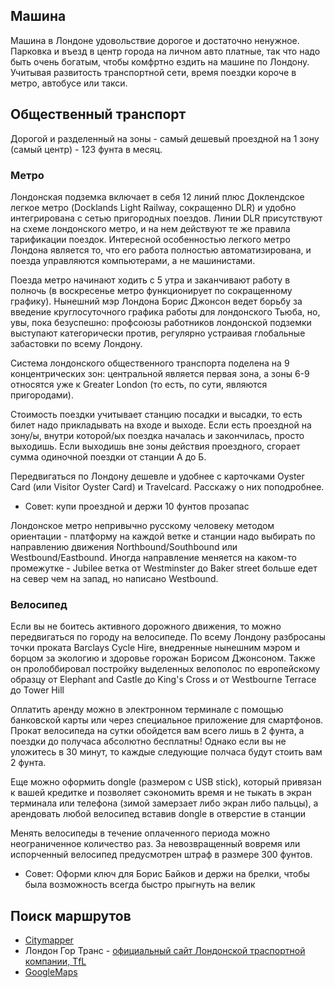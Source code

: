 
## Машина

Машина в Лондоне удовольствие дорогое и достаточно ненужное. Парковка и въезд в центр города на личном авто платные, так что надо быть очень богатым, чтобы комфртно ездить на машине по Лондону. Учитывая развитость транспортной сети, время поездки короче в метро, автобусе или такси. 


## Общественный транспорт

Дорогой и разделенный на зоны - самый дешевый проездной на 1 зону (самый центр) - 123 фунта в месяц. 

### Метро

Лондонская подземка включает в себя 12 линий плюс Доклендское легкое метро (Docklands Light Railway, сокращенно DLR) и удобно интегрирована с сетью пригородных поездов. Линии DLR присутствуют на схеме лондонского метро, и на нем действуют те же правила тарификации поездок. Интересной особенностью легкого метро Лондона является то, что его работа полностью автоматизирована, и поезда управляются компьютерами, а не машинистами.

Поезда метро начинают ходить с 5 утра и заканчивают работу в полночь (в воскресенье метро функционирует по сокращенному графику). Нынешний мэр Лондона Борис Джонсон ведет борьбу за введение круглосуточного графика работы для лондонского Тьюба, но, увы, пока безуспешно: профсоюзы работников лондонской подземки выступают категорически против, регулярно устраивая глобальные забастовки по всему Лондону.

Система лондонского общественного транспорта поделена на 9 концентрических зон: центральной является первая зона, а зоны 6-9 относятся уже к Greater London (то есть, по сути, являются пригородами). 

Стоимость поездки учитывает станцию посадки и высадки, то есть билет надо прикладывать на входе и выходе. Если есть проездной на зону/ы, внутри которой/ых поездка началась и закончилась, просто выходишь. Если выходишь вне зоны действия проездного, сгорает сумма одиночной поездки от станции А до Б. 

Передвигаться по Лондону дешевле и удобнее с карточками Oyster Card (или Visitor Oyster Card) и Travelcard. Расскажу о них поподробнее. 


* Совет: купи проездной и держи 10 фунтов прозапас

Лондонское метро непривычно русскому человеку методом ориентации - платформу на каждой ветке и станции надо выбирать по направлению движения Northbound/Southbound или Westbound/Eastbound. Иногда направление меняется на каком-то промежутке - Jubilee ветка от Westminster до Baker street больше едет на север чем на запад, но написано Westbound. 

### Велосипед

Если вы не боитесь активного дорожного движения, то можно передвигаться по городу на велосипеде. По всему Лондону разбросаны точки проката Barclays Cycle Hire, внедренные нынешним мэром и борцом за экологию и здоровье горожан Борисом Джонсоном. Также он пролоббировал постройку выделенных велополос по европейскому образцу от Elephant and Castle до King's Cross и от Westbourne Terrace до Tower Hill

Оплатить аренду можно в электронном терминале с помощью банковской карты или через специальное приложение для смартфонов. Прокат велосипеда на сутки обойдется вам всего лишь в 2 фунта, а поездки до получаса абсолютно бесплатны! Однако если вы не уложитесь в 30 минут, то каждые следующие полчаса будут стоить вам 2 фунта. 

Еще можно оформить dongle (размером с USB stick), который привязан к вашей кредитке и позволяет сэкономить время и не тыкать в экран терминала или телефона (зимой замерзает либо экран либо пальцы), а арендовать любой велосипед вставив dongle в отверстие в станции

Менять велосипеды в течение оплаченного периода можно неограниченное количество раз. За невозвращенный вовремя или испорченный велосипед предусмотрен штраф в размере 300 фунтов.

* Совет: Оформи ключ для Борис Байков и держи на брелки, чтобы была возможность всегда быстро прыгнуть на велик



## Поиск маршрутов

* [Citymapper](https://citymapper.com/)
* Лондон Гор Транс - [официальный сайт Лондонской траспортной компании, TfL](https://tfl.gov.uk/)
* [GoogleMaps](https://maps.google.co.uk)

